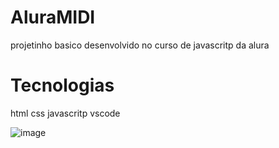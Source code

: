 # AluraMIDI

projetinho basico desenvolvido no curso  de javascritp da alura 

# Tecnologias
html 
css
javascritp
vscode

![image](https://github.com/sossego922/AluraMIDI/assets/62663466/7655afb2-c724-49eb-bf76-58cbe1b4ac82)
